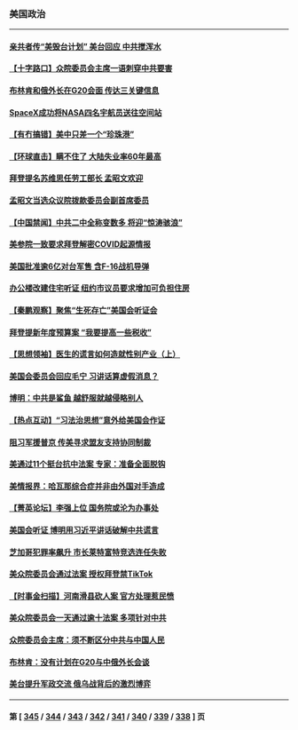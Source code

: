 ### 美国政治
---
#### [亲共者传“美毁台计划” 美台回应 中共搅浑水](../../pages/ncid1078159/n13941364.md) 
#### [【十字路口】众院委员会主席一语刺穿中共要害](../../pages/ncid1078159/n13941632.md) 
#### [布林肯和俄外长在G20会面 传达三关键信息](../../pages/ncid1078159/n13941678.md) 
#### [SpaceX成功将NASA四名宇航员送往空间站](../../pages/ncid1078159/n13941501.md) 
#### [【有冇搞错】美中只差一个“珍珠港”](../../pages/ncid1078159/n13941423.md) 
#### [【环球直击】瞒不住了 大陆失业率60年最高](../../pages/ncid1078159/n13940979.md) 
#### [拜登提名苏维思任劳工部长 孟昭文欢迎](../../pages/ncid1078159/n13941261.md) 
#### [孟昭文当选众议院拨款委员会副首席委员](../../pages/ncid1078159/n13941260.md) 
#### [【中国禁闻】中共二中全称变数多 将迎“惊涛骇浪”](../../pages/ncid1078159/n13940957.md) 
#### [美参院一致要求拜登解密COVID起源情报](../../pages/ncid1078159/n13941341.md) 
#### [美国批准逾6亿对台军售 含F-16战机导弹](../../pages/ncid1078159/n13941203.md) 
#### [办公楼改建住宅听证 纽约市议员要求增加可负担住房](../../pages/ncid1078159/n13941218.md) 
#### [【秦鹏观察】聚焦“生死存亡”美国会听证会](../../pages/ncid1078159/n13941040.md) 
#### [拜登提新年度预算案 “我要提高一些税收”](../../pages/ncid1078159/n13941043.md) 
#### [【思想领袖】医生的谎言如何造就性别产业（上）](../../pages/ncid1078159/n13930617.md) 
#### [美国会委员会回应毛宁 习讲话算虚假消息？](../../pages/ncid1078159/n13941031.md) 
#### [博明：中共是鲨鱼 越舒服就越侵略别人](../../pages/ncid1078159/n13940945.md) 
#### [【热点互动】“习法治思想”意外给美国会作证](../../pages/ncid1078159/n13940999.md) 
#### [阻习军援普京 传美寻求盟友支持协同制裁](../../pages/ncid1078159/n13940971.md) 
#### [美通过11个挺台抗中法案 专家：准备全面脱钩](../../pages/ncid1078159/n13940906.md) 
#### [美情报界：哈瓦那综合症并非由外国对手造成](../../pages/ncid1078159/n13940909.md) 
#### [【菁英论坛】李强上位 国务院或沦为办事处](../../pages/ncid1078159/n13940844.md) 
#### [美国会听证 博明用习近平讲话破解中共谎言](../../pages/ncid1078159/n13940898.md) 
#### [芝加哥犯罪率飙升 市长莱特富特竞选连任失败](../../pages/ncid1078159/n13940883.md) 
#### [美众院委员会通过法案 授权拜登禁TikTok](../../pages/ncid1078159/n13940834.md) 
#### [【时事金扫描】河南滑县砍人案 官方处理惹民愤](../../pages/ncid1078159/n13940840.md) 
#### [美众院委员会一天通过逾十法案 多项针对中共](../../pages/ncid1078159/n13940852.md) 
#### [众院委员会主席：须不断区分中共与中国人民](../../pages/ncid1078159/n13940854.md) 
#### [布林肯：没有计划在G20与中俄外长会谈](../../pages/ncid1078159/n13940782.md) 
#### [美台提升军政交流 俄乌战背后的激烈博弈](../../pages/ncid1078159/n13940114.md) 

---
#### 第 [ [345](./345.md) / [344](./344.md) / [343](./343.md) / [342](./342.md) / [341](./341.md) / [340](./340.md) / [339](./339.md) / [338](./338.md) ] 页
